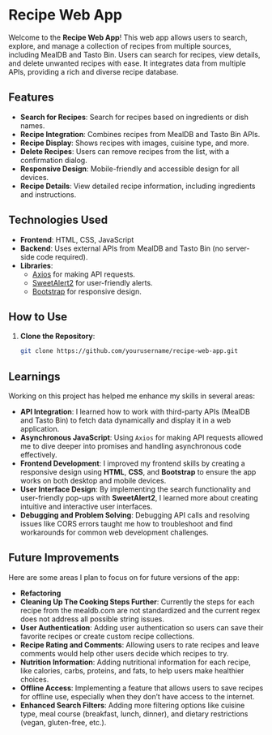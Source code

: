 # Recipe Web App

Welcome to the **Recipe Web App**! This web app allows users to search, explore, and manage a collection of recipes from multiple sources, including MealDB and Tasto Bin. Users can search for recipes, view details, and delete unwanted recipes with ease. It integrates data from multiple APIs, providing a rich and diverse recipe database.

## Features

- **Search for Recipes**: Search for recipes based on ingredients or dish names.
- **Recipe Integration**: Combines recipes from MealDB and Tasto Bin APIs.
- **Recipe Display**: Shows recipes with images, cuisine type, and more.
- **Delete Recipes**: Users can remove recipes from the list, with a confirmation dialog.
- **Responsive Design**: Mobile-friendly and accessible design for all devices.
- **Recipe Details**: View detailed recipe information, including ingredients and instructions.

## Technologies Used

- **Frontend**: HTML, CSS, JavaScript
- **Backend**: Uses external APIs from MealDB and Tasto Bin (no server-side code required).
- **Libraries**: 
  - [Axios](https://axios-http.com/) for making API requests.
  - [SweetAlert2](https://sweetalert2.github.io/) for user-friendly alerts.
  - [Bootstrap](https://getbootstrap.com/) for responsive design.

## How to Use

1. **Clone the Repository**:

   ```bash
   git clone https://github.com/yourusername/recipe-web-app.git

## Learnings

Working on this project has helped me enhance my skills in several areas:

- **API Integration**: I learned how to work with third-party APIs (MealDB and Tasto Bin) to fetch data dynamically and display it in a web application.
- **Asynchronous JavaScript**: Using `Axios` for making API requests allowed me to dive deeper into promises and handling asynchronous code effectively.
- **Frontend Development**: I improved my frontend skills by creating a responsive design using **HTML**, **CSS**, and **Bootstrap** to ensure the app works on both desktop and mobile devices.
- **User Interface Design**: By implementing the search functionality and user-friendly pop-ups with **SweetAlert2**, I learned more about creating intuitive and interactive user interfaces.
- **Debugging and Problem Solving**: Debugging API calls and resolving issues like CORS errors taught me how to troubleshoot and find workarounds for common web development challenges.

## Future Improvements

Here are some areas I plan to focus on for future versions of the app:

- **Refactoring**
- **Cleaning Up The Cooking Steps Further**: Currently the steps for each recipe from the mealdb.com are not standardized and the current regex does not address all possible string issues. 
- **User Authentication**: Adding user authentication so users can save their favorite recipes or create custom recipe collections.
- **Recipe Rating and Comments**: Allowing users to rate recipes and leave comments would help other users decide which recipes to try.
- **Nutrition Information**: Adding nutritional information for each recipe, like calories, carbs, proteins, and fats, to help users make healthier choices.
- **Offline Access**: Implementing a feature that allows users to save recipes for offline use, especially when they don’t have access to the internet.
- **Enhanced Search Filters**: Adding more filtering options like cuisine type, meal course (breakfast, lunch, dinner), and dietary restrictions (vegan, gluten-free, etc.).
